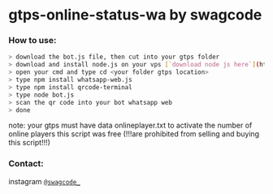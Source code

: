 # gtps-online-status-wa by swagcode
### How to use:
 
```bash
> download the bot.js file, then cut into your gtps folder
> download and install node.js on your vps [`download node js here`](https://nodejs.org/en/download/)
> open your cmd and type cd <your folder gtps location>
> type npm install whatsapp-web.js
> type npm install qrcode-terminal
> type node bot.js 
> scan the qr code into your bot whatsapp web
> done
```
note: your gtps must have data onlineplayer.txt to activate the number of online players
this script was free (!!!are prohibited from selling and buying this script!!!)

### Contact:
instagram [`@swagcode_`](https://www.instagram.com/swagcode_/)
